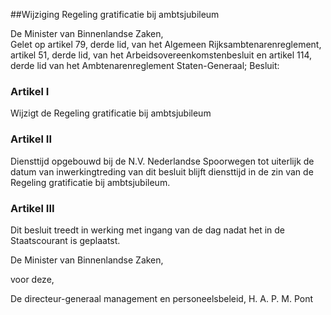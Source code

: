 <meta http-equiv='Content-Type' content='text/html; charset=utf-8' />

##Wijziging Regeling gratificatie bij ambtsjubileum 

De Minister van Binnenlandse Zaken,  
Gelet op artikel 79, derde lid, van het Algemeen Rijksambtenarenreglement, artikel 51, derde lid, van het Arbeidsovereenkomstenbesluit en artikel 114, derde lid van het Ambtenarenreglement Staten-Generaal;
Besluit:    

### Artikel  I  

Wijzigt de Regeling gratificatie bij ambtsjubileum 

### Artikel  II  

Diensttijd opgebouwd bij de N.V. Nederlandse Spoorwegen tot uiterlijk de datum van inwerkingtreding van dit besluit blijft diensttijd in de zin van de Regeling gratificatie bij ambtsjubileum. 

### Artikel  III  

Dit besluit treedt in werking met ingang van de dag nadat het in de Staatscourant is geplaatst. 

De 
Minister van Binnenlandse Zaken,  

voor deze,

De 
directeur-generaal management en personeelsbeleid,
H. A. P. M.  Pont    
